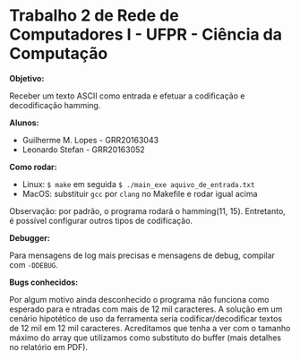 

# <b>Trabalho 2 de Rede de Computadores I - UFPR - Ciência da Computação</b>

<b>Objetivo:</b>

Receber um texto ASCII como entrada e efetuar a codificação e
decodificação hamming.
 
<b>Alunos:</b>
<ul>
    <li>Guilherme M. Lopes - GRR20163043</li>
    <li>Leonardo Stefan - GRR20163052</li>
</ul>

<b>Como rodar:</b>
<ul>
    <li>
        Linux: <code>$ make</code> em seguida
        <code>$ ./main_exe aquivo_de_entrada.txt</code>
    </li>
    <li>MacOS: substituir <code>gcc</code> por <code>clang</code> no Makefile e rodar igual acima</li>
</ul>

Observação: por padrão, o programa rodará o hamming(11, 15). Entretanto, é possível configurar
outros tipos de codificação.

<b>Debugger:</b>

 Para mensagens de log mais precisas e mensagens de debug, compilar com <code>-DDEBUG</code>.
 
  
<b>Bugs conhecidos:</b>

Por algum motivo ainda desconhecido o programa não funciona como esperado para e
ntradas com mais de 12 mil caracteres. A solução em um cenário hipotético de uso
 da ferramenta seria codificar/decodificar textos de 12 mil em 12 mil caracteres. 
 Acreditamos que tenha a ver com o tamanho máximo do array que utilizamos como 
 substituto do buffer (mais detalhes no relatório em PDF).

 

 